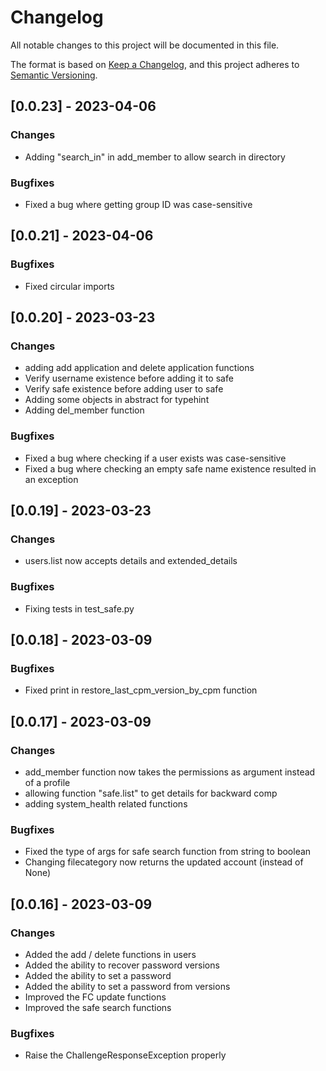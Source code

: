 # Changelog

All notable changes to this project will be documented in this file.

The format is based on [Keep a Changelog](https://keepachangelog.com/en/1.0.0/),
and this project adheres to [Semantic Versioning](https://semver.org/spec/v2.0.0.html).

## [0.0.23] - 2023-04-06
### Changes
- Adding "search_in" in add_member to allow search in directory

### Bugfixes
- Fixed a bug where getting group ID was case-sensitive

## [0.0.21] - 2023-04-06
### Bugfixes
- Fixed circular imports

## [0.0.20] - 2023-03-23
### Changes
- adding add application and delete application functions
- Verify username existence before adding it to safe
- Verify safe existence before adding user to safe
- Adding some objects in abstract for typehint
- Adding del_member function

### Bugfixes
- Fixed a bug where checking if a user exists was case-sensitive
- Fixed a bug where checking an empty safe name existence resulted in an exception

## [0.0.19] - 2023-03-23
### Changes
- users.list now accepts details and extended_details

### Bugfixes
- Fixing tests in test_safe.py

## [0.0.18] - 2023-03-09
### Bugfixes
- Fixed print in restore_last_cpm_version_by_cpm function

## [0.0.17] - 2023-03-09
### Changes
- add_member function now takes the permissions as argument instead of a profile
- allowing function "safe.list" to get details for backward comp
- adding system_health related functions

### Bugfixes
- Fixed the type of args for safe search function from string to boolean
- Changing filecategory now returns the updated account (instead of None)


## [0.0.16] - 2023-03-09
### Changes
- Added the add / delete functions in users
- Added the ability to recover password versions
- Added the ability to set a password
- Added the ability to set a password from versions
- Improved the FC update functions
- Improved the safe search functions

### Bugfixes
- Raise the ChallengeResponseException properly
